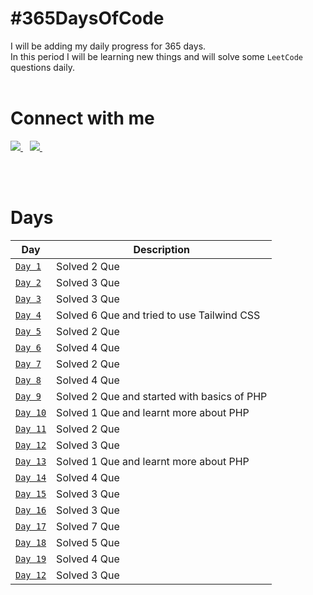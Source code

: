 # #365DaysOfCode

I will be adding my daily progress for 365 days.</br>
In this period I will be learning new things and will solve some `LeetCode` questions daily.</br></br>

# Connect with me

<a href="https://twitter.com/yashraj_2001">
    <img src="https://www.vectorlogo.zone/logos/twitter/twitter-ar21.svg"/>
</a>&ensp;
<a href="https://www.linkedin.com/in/yashraj-singh-boparai-613a641a8/">
    <img src="https://www.vectorlogo.zone/logos/linkedin/linkedin-ar21.svg"/>
</a>&ensp;

</br></br>

# Days

| Day                                                                                            | Description                                 |
| ---------------------------------------------------------------------------------------------- | ------------------------------------------- |
| [`Day 1`](https://github.com/Yashrajsingh2001/365DaysOfCode/tree/main/December%202021/Day%201) | Solved 2 Que                                |
| [`Day 2`](https://github.com/Yashrajsingh2001/365DaysOfCode/tree/main/December%202021/Day%202) | Solved 3 Que                                |
| [`Day 3`](https://github.com/Yashrajsingh2001/365DaysOfCode/tree/main/December%202021/Day%203) | Solved 3 Que                                |
| [`Day 4`](https://github.com/Yashrajsingh2001/365DaysOfCode/tree/main/December%202021/Day%204) | Solved 6 Que and tried to use Tailwind CSS  |
| [`Day 5`](https://github.com/Yashrajsingh2001/365DaysOfCode/tree/main/December%202021/Day%205) | Solved 2 Que                                |
| [`Day 6`](https://github.com/Yashrajsingh2001/365DaysOfCode/tree/main/December%202021/Day%206) | Solved 4 Que                                |
| [`Day 7`](https://github.com/Yashrajsingh2001/365DaysOfCode/tree/main/December%202021/Day%207) | Solved 2 Que |
| [`Day 8`](https://github.com/Yashrajsingh2001/365DaysOfCode/tree/main/December%202021/Day%208) | Solved 4 Que                                |
| [`Day 9`](https://github.com/Yashrajsingh2001/365DaysOfCode/tree/main/December%202021/Day%209) | Solved 2 Que and started with basics of PHP |
| [`Day 10`](https://github.com/Yashrajsingh2001/365DaysOfCode/tree/main/December%202021/Day%2010) | Solved 1 Que and learnt more about PHP |
| [`Day 11`](https://github.com/Yashrajsingh2001/365DaysOfCode/tree/main/December%202021/Day%2011) | Solved 2 Que |
| [`Day 12`](https://github.com/Yashrajsingh2001/365DaysOfCode/tree/main/January%202022/Day%2012) | Solved 3 Que |
| [`Day 13`](https://github.com/Yashrajsingh2001/365DaysOfCode/tree/main/January%202022/Day%2013) | Solved 1 Que and learnt more about PHP |
| [`Day 14`](https://github.com/Yashrajsingh2001/365DaysOfCode/tree/main/January%202022/Day%2014) | Solved 4 Que |
| [`Day 15`](https://github.com/Yashrajsingh2001/365DaysOfCode/tree/main/January%202022/Day%2015) | Solved 3 Que |
| [`Day 16`](https://github.com/Yashrajsingh2001/365DaysOfCode/tree/main/January%202022/Day%2016) | Solved 3 Que |
| [`Day 17`](https://github.com/Yashrajsingh2001/365DaysOfCode/tree/main/January%202022/Day%2017) | Solved 7 Que |
| [`Day 18`](https://github.com/Yashrajsingh2001/365DaysOfCode/tree/main/January%202022/Day%2018) | Solved 5 Que |
| [`Day 19`](https://github.com/Yashrajsingh2001/365DaysOfCode/tree/main/January%202022/Day%2019) | Solved 4 Que |
| [`Day 12`](https://github.com/Yashrajsingh2001/365DaysOfCode/tree/main/January%202022/Day%2020) | Solved 3 Que |
